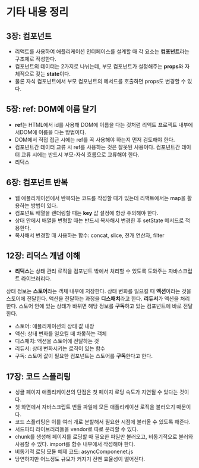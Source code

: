 # 기타 내용 정리

## 3장: 컴포넌트

- 리액트를 사용하여 애플리케이션 인터페이스를 설계할 때 각 요소는 **컴포넌트**라는 구조체로 작성한다.
- 컴포넌트의 데이터는 2가지로 나뉘는데, 부모 컴포넌트가 설정해주는 **props**와 자체적으로 갖는 **state**이다.
- 물론 자식 컴포넌트에서 부모 컴포넌트의 메서드를 호출하면 props도 변경할 수 있다.

## 5장:  ref: DOM에 이름 달기

- **ref**는 HTML에서 id를 사용해 DOM에 이름을 다는 것처럼 리액트 프로젝트 내부에서DOM에 이름을 다는 방법이다.
- DOM에서 직접 접근 시에는 ref를 꼭 사용해야 하는지 먼저 검토해야 한다.
- 컴포넌트간 데이터 교류 시 ref를 사용하는 것은 잘못된 사용이다. 컴포넌트간 데이터 교류 시에는 반드시 부모-자식 흐름으로 교류해야 한다.
- 리덕스

## 6장: 컴포넌트 반복

- 웹 애플리케이션에서 반복되는 코드를 작성할 때가 있는데 리액트에서는 map을 활용하는 방법이 있다.
- 컴포넌트 배열을 렌더링할 때는 **key** 값 설정에 항상 주의해야 한다.
- 상태 안에서 배열을 변형할 때는 반드시 복사해서 변경한 후 setState 메서드로 적용한다.
- 복사해서 변경할 때 사용하는 함수: concat, slice, 전개 연산자, filter

## 12장: 리덕스 개념 이해

- **리덕스**는 상태 관리 로직을 컴포넌트 밖에서 처리할 수 있도록 도와주는 자바스크립트 라이브러리다.

상태 정보는 **스토어**라는 객체 내부에 저장한다. 상태 변화를 일으킬 때 **액션**이라는 것을 스토어에 전달한다. 액션을 전달하는 과정을 **디스패치**라고 한다. **리듀서**가 액션을 처리한다. 스토어 안에 있는 상태가 바뀌면 해당 정보를 **구독**하고 있는 컴포넌트에 바로 전달한다.

- 스토어: 애플리케이션의 상태 값 내장
- 액션: 상태 변화를 일으킬 때 차몾하는 객체
- 디스패치: 액션을 스토어에 전달하는 것
- 리듀서: 상태 변화시키는 로직이 있는 함수
- 구독: 스토어 값이 필요한 컴포넌트는 스토어를 **구독**한다고 한다.

## 17장: 코드 스플리팅

- 싱글 페이지 애플리케이션의 단점은 첫 페이지 로딩 속도가 지연될 수 있다는 것이다.
- 첫 화면에서 자바스크립트 번들 파일에 모든 애플리케이션 로직을 불러오기 때문이다.
- 코드 스플리팅은 이를 여러 개로 분할해서 필요한 시점에 불러올 수 있도록 해준다.
- 서드파티 라이브러리들을 vendor로 따로 분리할 수 있다.
- chunk를 생성해 페이지를 로딩할 때 필요한 파일만 불러오고, 비동기적으로 불러와 사용할 수 있다. import를 함수 내부에서 작성해야 한다.
- 비동기적 로딩 모듈 예제 코드: asyncComponenet.js
- 당연하지만 어느정도 규모가 커지기 전엔 효율성이 떨어진다.